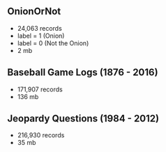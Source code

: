 
## OnionOrNot
- 24,063 records
- label = 1 (Onion)
- label = 0 (Not the Onion)
- 2 mb

## Baseball Game Logs (1876 - 2016)
- 171,907 records
- 136 mb

## Jeopardy Questions (1984 - 2012)
- 216,930 records
- 35 mb
